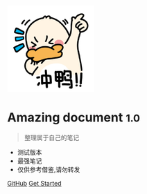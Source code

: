 <!-- ![logo](/media/icon.svg) -->
<img src="/media/small.gif" width="200px" height="200px">

# Amazing document <small>1.0</small>

> 整理属于自己的笔记

- 测试版本
- 最强笔记
- 仅供参考借鉴,请勿转发

[GitHub](https://github.com/jianh-zhou/amazing_soul.git)
[Get Started](#docsify)

<!-- 背景图片 -->
<!-- ![](_media/bg.png) -->
<!-- 背景色 -->
<!-- ![color](#f0f0f0) -->
